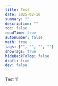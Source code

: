 ```yaml
---
title: Test
date: 2025-02-16
summary: ""
description: ""
toc: false
readTime: true
autonumber: false
math: true
tags: ["", "", "", ""]
showTags: true
hideBackToTop: false
draft: true
dev: false
---
```

Test
11